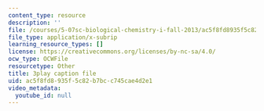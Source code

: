 ```yaml
---
content_type: resource
description: ''
file: /courses/5-07sc-biological-chemistry-i-fall-2013/ac5f8fd8935f5c82b7bcc745cae4d2e1_ddt1KuSdoOg.vtt
file_type: application/x-subrip
learning_resource_types: []
license: https://creativecommons.org/licenses/by-nc-sa/4.0/
ocw_type: OCWFile
resourcetype: Other
title: 3play caption file
uid: ac5f8fd8-935f-5c82-b7bc-c745cae4d2e1
video_metadata:
  youtube_id: null
---
```


